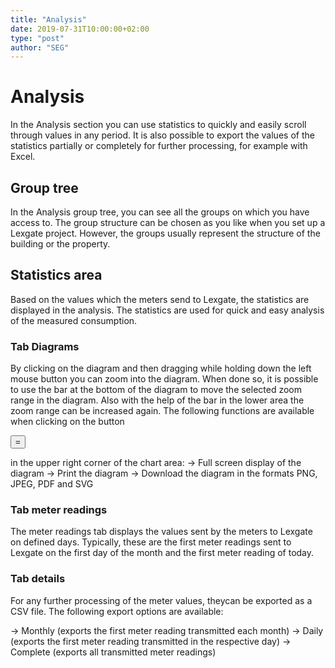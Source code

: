 ```yaml
---
title: "Analysis"
date: 2019-07-31T10:00:00+02:00
type: "post"
author: "SEG"
---
```


# Analysis
In the Analysis section you can use statistics to quickly and easily scroll through values ​​in any period. It is also possible to export the values ​​of the statistics partially or completely for further processing, for example with Excel.

## Group tree
In the Analysis group tree, you can see all the groups on which you have access to. The group structure can be chosen as you like when you set up a Lexgate project. However, the groups usually represent the structure of the building or the property.

## Statistics area
Based on the values ​​which the meters send to Lexgate, the statistics are displayed in the analysis. The statistics are used for quick and easy analysis of the measured consumption.

### Tab Diagrams
By clicking on the diagram and then dragging while holding down the left mouse button you can zoom into the diagram. When done so, it is possible to use the bar at the bottom of the diagram to move the selected zoom range in the diagram. Also with the help of the bar in the lower area ​​the zoom range can be increased again.
The following functions are available when clicking on the button

<button class="btn btn-primary">=</button>

in the upper right corner of the chart area:
-> Full screen display of the diagram
-> Print the diagram
-> Download the diagram in the formats PNG, JPEG, PDF and SVG

### Tab meter readings
The meter readings tab displays the values ​​sent by the meters to Lexgate on defined days. Typically, these are the first meter readings sent to Lexgate on the first day of the month and the first meter reading of today.

### Tab details
For any further processing of the meter values, theycan be exported as a CSV file.
The following export options are available:

-> Monthly (exports the first meter reading transmitted each month)
-> Daily (exports the first meter reading ​​transmitted in the respective day)
-> Complete (exports all transmitted meter readings)